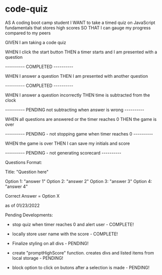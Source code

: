 # code-quiz

AS A coding boot camp student
I WANT to take a timed quiz on JavaScript fundamentals that stores high scores
SO THAT I can gauge my progress compared to my peers

GIVEN I am taking a code quiz

WHEN I click the start button 
THEN a timer starts and I am presented with a question

---------- COMPLETED ----------

WHEN I answer a question
THEN I am presented with another question

---------- COMPLETED ----------

WHEN I answer a question incorrectly
THEN time is subtracted from the clock

---------- PENDING not subtracting when answer is wrong ----------

WHEN all questions are answered or the timer reaches 0
THEN the game is over

---------- PENDING - not stopping game when timer reaches 0 ----------


WHEN the game is over
THEN I can save my initials and score

---------- PENDING - not generating scorecard ----------


Questions Format:

Title: "Question here"

Option 1: "answer 1"
Option 2: "answer 2"
Option 3: "answer 3"
Option 4: "answer 4"

Correct Answer = Option X

as of 01/23/2022

Pending Developments:

- stop quiz when timer reaches 0 and alert user - COMPLETE!

- locally store user name with the score - COMPLETE!

- Finalize styling on all divs  - PENDING!

- create "promptHighScore" function. creates divs and listed items from local storage  - PENDING!

- block option to click on butons after a selection is made  - PENDING!